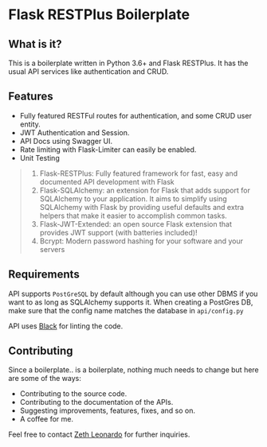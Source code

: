 # Flask RESTPlus Boilerplate

## What is it?
This is a boilerplate written in Python 3.6+ and Flask RESTPlus. It has the usual API services like authentication and CRUD.

## Features
* Fully featured RESTFul routes for authentication, and some CRUD user entity.
* JWT Authentication and Session.
* API Docs using Swagger UI.
* Rate limiting with Flask-Limiter can easily be enabled.
* Unit Testing

> 1. Flask-RESTPlus: Fully featured framework for fast, easy and documented API development with Flask
> 2. Flask-SQLAlchemy: an extension for Flask that adds support for SQLAlchemy to your application. It aims to simplify using SQLAlchemy with Flask by providing useful defaults and extra helpers that make it easier to accomplish common tasks.
> 3. Flask-JWT-Extended: an open source Flask extension that provides JWT support (with batteries included)!
> 4. Bcrypt: Modern password hashing for your software and your servers

## Requirements
API supports `PostGreSQL` by default although you can use other DBMS if you want to as long as SQLAlchemy supports it. When creating a PostGres DB, make sure that the config name matches the database in `api/config.py`

API uses [Black](https://github.com/psf/black) for linting the code.

## Contributing
Since a boilerplate.. is a boilerplate, nothing much needs to change but here are some of the ways:

* Contributing to the source code.
* Contributing to the documentation of the APIs.
* Suggesting improvements, features, fixes, and so on.
* A coffee for me.

Feel free to contact [Zeth Leonardo](https://github.com/X1Zeth2X) for further inquiries.